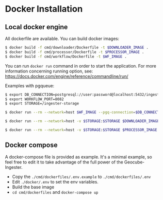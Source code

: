 # Docker Installation

## Local docker engine

All dockerfile are available. You can build docker images:

```bash
$ docker build -f cmd/downloader/Dockerfile -t $DOWNLOADER_IMAGE .
$ docker build -f cmd/processor/Dockerfile -t $PROCESSOR_IMAGE .
$ docker build -f cmd/workflow/Dockerfile -t $WF_IMAGE .
```

You can run `docker run` command in order to start the application.
For more information concerning running option, see: https://docs.docker.com/engine/reference/commandline/run/

Examples with pgqueue:
```bash
$ export DB_CONNECTION=postgresql://user:password@localhost:5432/ingester?binary_parameters=yes
$ export WORKFLOW_PORT=8082
$ export STORAGE=/ingester-storage

$ docker run --rm --network=host $WF_IMAGE --pgq-connection=$DB_CONNECTION --event-queue ingester-events --downloader-queue ingester-downloader --processor-queue ingester-processor --db-connection=$DB_CONNECTION --port $WORKFLOW_PORT --geocube-server $GEOCUBE_SERVER

$ docker run --rm --network=host -v $STORAGE:$STORAGE $DOWNLOADER_IMAGE --pgq-connection=$DB_CONNECTION  --job-queue ingester-downloader --event-queue ingester-events --local-path $STORAGE/products --storage-uri $STORAGE --workdir /tmp -gs-provider-buckets=Sentinel2:gs://gcp-public-data-sentinel-2/tiles/{LATITUDE_BAND}/{GRID_SQUARE}/{GRANULE_ID}/{SCENE}.SAFE --copernicus-username=$COPERNICUS_USERNAME --copernicus-password=$COPERNICUS_PASSWORD

$ docker run --rm --network=host -v $STORAGE:$STORAGE $PROCESSOR_IMAGE --pgq-connection=$DB_CONNECTION  --job-queue ingester-processor --event-queue ingester-events --geocube-server $GEOCUBE_SERVER --storage-uri $STORAGE --workdir /tmp
```

## Docker compose

A docker-compose file is provided as example. It's a minimal example, so feel free to edit it to take advantage of the full power of the Geocube-Ingester.

- Copy the `./cmd/dockerfiles/.env.example` to `./cmd/dockerfiles/.env`
- Edit `./docker/.env` to set the env variables.
- Build the base image
- `cd cmd/dockerfiles` and `docker-compose up`